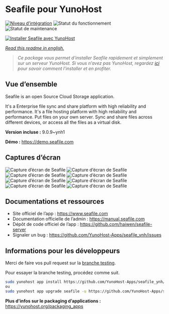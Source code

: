 <!--
N.B.: This README was automatically generated by https://github.com/YunoHost/apps/tree/master/tools/README-generator
It shall NOT be edited by hand.
-->

# Seafile pour YunoHost

[![Niveau d’intégration](https://dash.yunohost.org/integration/seafile.svg)](https://dash.yunohost.org/appci/app/seafile) ![Statut du fonctionnement](https://ci-apps.yunohost.org/ci/badges/seafile.status.svg) ![Statut de maintenance](https://ci-apps.yunohost.org/ci/badges/seafile.maintain.svg)

[![Installer Seafile avec YunoHost](https://install-app.yunohost.org/install-with-yunohost.svg)](https://install-app.yunohost.org/?app=seafile)

*[Read this readme in english.](./README.md)*

> *Ce package vous permet d’installer Seafile rapidement et simplement sur un serveur YunoHost.
Si vous n’avez pas YunoHost, regardez [ici](https://yunohost.org/#/install) pour savoir comment l’installer et en profiter.*

## Vue d’ensemble

Seafile is an open Source Cloud Storage application.

It's a Enterprise file sync and share platform with high reliability and performance. It's a file hosting platform with high reliability and performance. Put files on your own server. Sync and share files across different devices, or access all the files as a virtual disk.


**Version incluse :** 9.0.9~ynh1

**Démo :** https://demo.seafile.com

## Captures d’écran

![Capture d’écran de Seafile](./doc/screenshots/mobile-ios-client.jpg)
![Capture d’écran de Seafile](./doc/screenshots/drive-client.png)
![Capture d’écran de Seafile](./doc/screenshots/file-locking.jpg)
![Capture d’écran de Seafile](./doc/screenshots/access-logs.jpg)
![Capture d’écran de Seafile](./doc/screenshots/file-history.png)
![Capture d’écran de Seafile](./doc/screenshots/wiki_en.png)
![Capture d’écran de Seafile](./doc/screenshots/sharing-dialog.png)
![Capture d’écran de Seafile](./doc/screenshots/sync-client.jpg)

## Documentations et ressources

* Site officiel de l’app : <https://www.seafile.com>
* Documentation officielle de l’admin : <https://manual.seafile.com>
* Dépôt de code officiel de l’app : <https://github.com/haiwen/seafile-server>
* Signaler un bug : <https://github.com/YunoHost-Apps/seafile_ynh/issues>

## Informations pour les développeurs

Merci de faire vos pull request sur la [branche testing](https://github.com/YunoHost-Apps/seafile_ynh/tree/testing).

Pour essayer la branche testing, procédez comme suit.

``` bash
sudo yunohost app install https://github.com/YunoHost-Apps/seafile_ynh/tree/testing --debug
ou
sudo yunohost app upgrade seafile -u https://github.com/YunoHost-Apps/seafile_ynh/tree/testing --debug
```

**Plus d’infos sur le packaging d’applications :** <https://yunohost.org/packaging_apps>